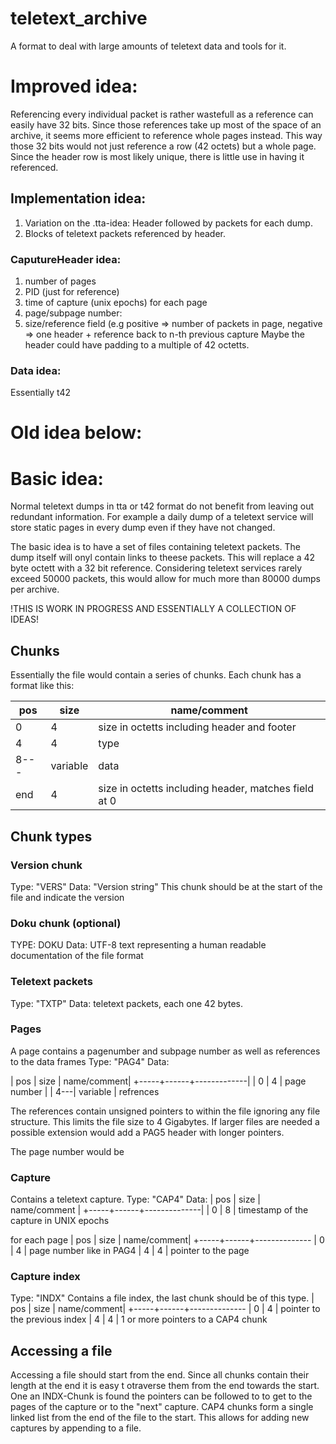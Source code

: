 # teletext_archive
A format to deal with large amounts of teletext data and tools for it.


# Improved idea:

Referencing every individual packet is rather wastefull as a reference can easily have 32 bits. Since those references take up most of the space of an archive, it seems more efficient to reference whole pages instead. This way those 32 bits would not just reference a row (42 octets) but a whole page. Since the header row is most likely unique, there is little use in having it referenced.

## Implementation idea:

1. Variation on the .tta-idea: Header followed by packets for each dump.
2. Blocks of teletext packets referenced by header.

### CaputureHeader idea:
1. number of pages
2. PID (just for reference)
3. time of capture (unix epochs)
for each page
1. page/subpage number: 
2. size/reference field (e.g positive => number of packets in page, negative => one header + reference back to n-th previous capture
Maybe the header could have padding to a multiple of 42 octetts.

### Data idea:
Essentially t42

# Old idea below:

# Basic idea:
Normal teletext dumps in tta or t42 format do not benefit from leaving out redundant information. For example a daily dump of a teletext service will
store static pages in every dump even if they have not changed.

The basic idea is to have a set of files containing teletext packets. The dump itself will onyl contain links to theese packets. This will replace a 
42 byte octett with a 32 bit reference. Considering teletext services rarely exceed 50000 packets, this would allow for much more than 80000 dumps per 
archive.

!THIS IS WORK IN PROGRESS AND ESSENTIALLY A COLLECTION OF IDEAS!

## Chunks
Essentially the file would contain a series of chunks. Each chunk has a format like this:

| pos | size | name/comment|
|-----|------|-------------|
|  0  |    4 | size in octetts including header and footer |
|  4  |    4 | type  |
| 8---|variable | data
|end  |    4 | size in octetts including header, matches field at 0


## Chunk types

### Version chunk
Type: "VERS"
Data: "Version string"
This chunk should be at the start of the file and indicate the version

### Doku chunk (optional)
TYPE: DOKU
Data: UTF-8 text representing a human readable documentation of the file format

### Teletext packets
Type: "TXTP"
Data: teletext packets, each one 42 bytes.

### Pages
A page contains a pagenumber and subpage number as well as references to the data frames
Type: "PAG4"
Data:

| pos | size | name/comment|
+-----+------+-------------|
|   0 |    4 | page number |
| 4---| variable | refrences

The references contain unsigned pointers to within the file ignoring any file structure. This limits the file size to 4 Gigabytes.
If larger files are needed a possible extension would add a PAG5 header with longer pointers.

The page number would be 

### Capture
Contains a teletext capture.
Type: "CAP4"
Data:
| pos | size | name/comment |
+-----+------+--------------|
|   0 |    8 | timestamp of the capture in UNIX epochs

for each page
| pos | size | name/comment|
+-----+------+--------------
|   0 |    4 | page number like in PAG4
|   4 |    4 | pointer to the page

### Capture index
Type: "INDX"
Contains a file index, the last chunk should be of this type.
| pos | size | name/comment|
+-----+------+--------------
|   0 |    4 | pointer to the previous index
|   4 |    4 | 1 or more pointers to a CAP4 chunk


## Accessing a file
Accessing a file should start from the end. Since all chunks contain their length at the end it is easy t otraverse them from the end towards the start.
One an INDX-Chunk is found the pointers can be followed to to get to the pages of the capture or to the "next" capture. CAP4 chunks form a single linked
list from the end of the file to the start. This allows for adding new captures by appending to a file.
